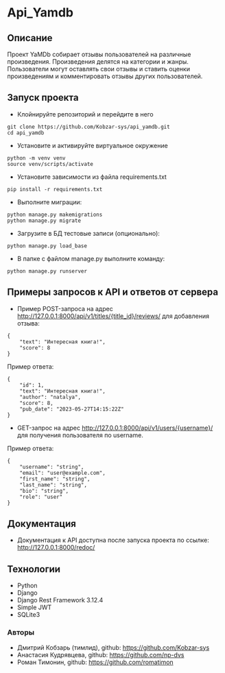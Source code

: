 # Api_Yamdb

## Описание
Проект YaMDb собирает отзывы пользователей на различные произведения.
Произведения делятся на категории и жанры. Пользователи могут оставлять
свои отзывы и ставить оценки произведениям и комментировать отзывы других пользователей.

## Запуск проекта
- Клойнируйте репозиторий и перейдите в него
```
git clone https://github.com/Kobzar-sys/api_yamdb.git
cd api_yamdb
```
- Установите и активируйте виртуальное окружение
```
python -m venv venv
source venv/scripts/activate
``` 
- Установите зависимости из файла requirements.txt
```
pip install -r requirements.txt
``` 
- Выполните миграции:
```
python manage.py makemigrations
python manage.py migrate
```
- Загрузите в БД тестовые записи (опционально):
```
python manage.py load_base
```
- В папке с файлом manage.py выполните команду:
```
python manage.py runserver
```

## Примеры запросов к API и ответов от сервера

- Пример POST-запроса на адрес 
http://127.0.0.1:8000/api/v1/titles/{title_id}/reviews/ 
для добавления отзыва: 
```
{
    "text": "Интересная книга!",
    "score": 8
}
```

Пример ответа:

```
{
    "id": 1,
    "text": "Интересная книга!",
    "author": "natalya",
    "score": 8,
    "pub_date": "2023-05-27T14:15:22Z"
}
```
- GET-запрос на адрес http://127.0.0.1:8000/api/v1/users/{username}/ для получения пользователя по username.

Пример ответа:

```
{
    "username": "string",
    "email": "user@example.com",
    "first_name": "string",
    "last_name": "string",
    "bio": "string",
    "role": "user"
}
```

## Документация
- Документация к API доступна после запуска проекта по ссылке: http://127.0.0.1:8000/redoc/

## Технологии
- Python
- Django
- Django Rest Framework 3.12.4
- Simple JWT
- SQLite3

### Авторы
- Дмитрий Кобзарь (тимлид), github: https://github.com/Kobzar-sys
- Анастасия Кудрявцева, github: https://github.com/np-dvs
- Роман Тимонин, github: https://github.com/romatimon
